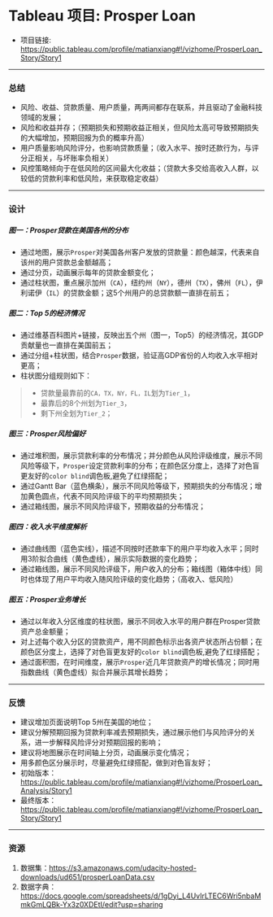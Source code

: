 
# Tableau 项目: Prosper Loan

* 项目链接: https://public.tableau.com/profile/matianxiang#!/vizhome/ProsperLoan_Story/Story1

-----
### 总结
* 风险、收益、贷款质量、用户质量，两两间都存在联系，并且驱动了金融科技领域的发展；
* 风险和收益并存；（预期损失和预期收益正相关，但风险太高可导致预期损失的大幅增加，预期回报为负的概率升高）
* 用户质量影响风险评分，也影响贷款质量；（收入水平、按时还款行为，与评分正相关，与坏账率负相关）
* 风控策略倾向于在低风险的区间最大化收益；（贷款大多交给高收入人群，以较低的贷款利率和低风险，来获取稳定收益）

-----
### 设计

##### 图一：Prosper贷款在美国各州的分布
* 通过地图，展示`Prosper`对美国各州客户发放的贷款量：颜色越深，代表来自该州的用户贷款总金额越高；
* 通过分页，动画展示每年的贷款金额变化；
* 通过柱状图，重点展示加州（`CA`），纽约州（`NY`），德州（`TX`），佛州（`FL`），伊利诺伊（`IL`）的贷款金额；这5个州用户的总贷款额一直排在前五；

##### 图二：Top 5的经济情况
* 通过维基百科图片+链接，反映出五个州（图一，Top5）的经济情况，其GDP贡献量也一直排在美国前五；
* 通过分组+柱状图，结合`Prosper`数据，验证高GDP省份的人均收入水平相对更高；
* 柱状图分组规则如下：
>- 贷款量最靠前的`CA，TX，NY，FL，IL`划为`Tier_1`，
>- 最靠后的8个州划为`Tier_3`，
>- 剩下州全划为`Tier_2`；

##### 图三：Prosper风险偏好
* 通过堆积图，展示贷款利率的分布情况；并分颜色从风险评级维度，展示不同风险等级下，`Prosper`设定贷款利率的分布；在颜色区分度上，选择了对色盲更友好的`color blind`调色板,避免了红绿搭配；
* 通过Gantt Bar（蓝色横条），展示不同风险等级下，预期损失的分布情况；增加黄色圆点，代表不同风险评级下的平均预期损失；
* 通过箱线图，展示不同风险评级下，预期收益的分布情况；

##### 图四：收入水平维度解析
* 通过曲线图（蓝色实线），描述不同按时还款率下的用户平均收入水平；同时用3阶拟合曲线（黄色虚线），展示实际数据的变化趋势；
* 通过箱线图，展示不同风险评级下，用户收入的分布；箱线图（箱体中线）同时也体现了用户平均收入随风险评级的变化趋势；（高收入、低风险）

##### 图五：Prosper业务增长
* 通过以年收入分区维度的柱状图，展示不同收入水平的用户群在Prosper贷款资产总金额量；
* 对上述每个收入分区的贷款资产，用不同颜色标示出各资产状态所占份额；在颜色区分度上，选择了对色盲更友好的`color blind`调色板,避免了红绿搭配；
* 通过面积图，在时间维度，展示`Prosper`近几年贷款资产的增长情况；同时用指数曲线（黄色虚线）拟合并展示其增长趋势；

-----
### 反馈
* 建议增加页面说明Top 5州在美国的地位；
* 建议分解预期回报为贷款利率减去预期损失，通过展示他们与风险评分的关系，进一步解释风险评分对预期回报的影响；
* 建议将地图展示在时间轴上分页，动画展示变化情况；
* 用多颜色区分展示时，尽量避免红绿搭配，做到对色盲友好；
* 初始版本：https://public.tableau.com/profile/matianxiang#!/vizhome/ProsperLoan_Analysis/Story1
* 最终版本：https://public.tableau.com/profile/matianxiang#!/vizhome/ProsperLoan_Story/Story1

-----
### 资源
1. 数据集：https://s3.amazonaws.com/udacity-hosted-downloads/ud651/prosperLoanData.csv
2. 数据字典：https://docs.google.com/spreadsheets/d/1gDyi_L4UvIrLTEC6Wri5nbaMmkGmLQBk-Yx3z0XDEtI/edit?usp=sharing
